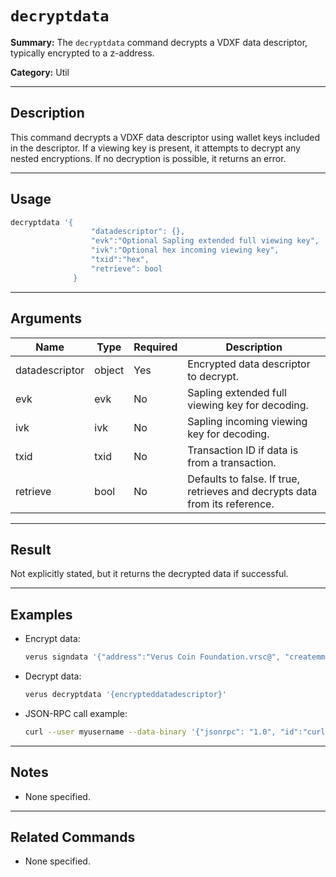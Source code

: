 # `decryptdata`

**Summary:**
The `decryptdata` command decrypts a VDXF data descriptor, typically encrypted to a z-address.

**Category:**
Util

---

## Description
This command decrypts a VDXF data descriptor using wallet keys included in the descriptor. If a viewing key is present, it attempts to decrypt any nested encryptions. If no decryption is possible, it returns an error.

---

## Usage
```bash
decryptdata '{
                  "datadescriptor": {},
                  "evk":"Optional Sapling extended full viewing key",
                  "ivk":"Optional hex incoming viewing key",
                  "txid":"hex",
                  "retrieve": bool
              }
```

---

## Arguments
| Name            | Type   | Required | Description                                      |
|-----------------|--------|----------|--------------------------------------------------|
| datadescriptor  | object | Yes      | Encrypted data descriptor to decrypt.            |
| evk             | evk    | No       | Sapling extended full viewing key for decoding.  |
| ivk             | ivk    | No       | Sapling incoming viewing key for decoding.       |
| txid            | txid   | No       | Transaction ID if data is from a transaction.    |
| retrieve        | bool   | No       | Defaults to false. If true, retrieves and decrypts data from its reference. |

---

## Result
Not explicitly stated, but it returns the decrypted data if successful.

---

## Examples
- Encrypt data:
  ```bash
  verus signdata '{"address":"Verus Coin Foundation.vrsc@", "createmmr":true, "data":[{"message":"hello world", "encrypttoaddress":"Sapling address"}]}'
  ```
- Decrypt data:
  ```bash
  verus decryptdata '{encrypteddatadescriptor}'
  ```
- JSON-RPC call example:
  ```bash
  curl --user myusername --data-binary '{"jsonrpc": "1.0", "id":"curltest", "method": "signdata", "params": ['{"address":"Verus Coin Foundation.vrsc@", "createmmr":true, "data":[{"message":"hello world", "encrypttoaddress":"Sapling address"}]}'] }' -H 'content-type: text/plain;' http://127.0.0.1:27486/
  ```

---

## Notes
- None specified.

---

## Related Commands
- None specified. 